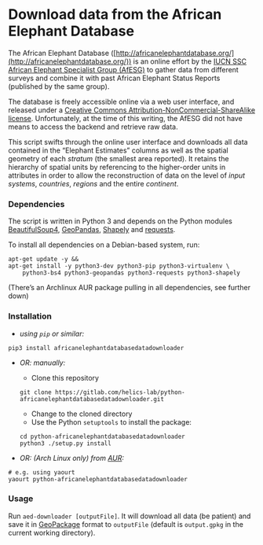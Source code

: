 # Download data from the African Elephant Database

The African Elephant Database ([http://africanelephantdatabase.org/](http://africanelephantdatabase.org/)) is an online effort by the [IUCN SSC African Elephant Specialist Group (AfESG)](http://www.iucn.org/african_elephant) to gather data from different surveys and combine it with past African Elephant Status Reports (published by the same group).

The database is freely accessible online via a web user interface, and released under a [Creative Commons Attribution-NonCommercial-ShareAlike license](http://creativecommons.org/licenses/by-nc-sa/4.0). Unfortunately, at the time of this writing, the AfESG did not have means to access the backend and retrieve raw data.

This script swifts through the online user interface and downloads all data contained in the  “Elephant Estimates” columns as well as the spatial geometry of each *stratum* (the smallest area reported). It retains the hierarchy of spatial units by referencing to the higher-order units in attributes in order to allow the reconstruction of data on the level of *input systems*, *countries*, *regions* and the entire *continent*.

### Dependencies

The script is written in Python 3 and depends on the Python modules [BeautifulSoup4](https://www.crummy.com/software/BeautifulSoup/bs4/), [GeoPandas](https://geopandas.org/), [Shapely](https://github.com/Toblerity/Shapely) and [requests](https://2.python-requests.org/).

To install all dependencies on a Debian-based system, run:

```shell
apt-get update -y &&
apt-get install -y python3-dev python3-pip python3-virtualenv \
    python3-bs4 python3-geopandas python3-requests python3-shapely
```

(There’s an Archlinux AUR package pulling in all dependencies, see further down)


### Installation

- *using `pip` or similar:*

```shell
pip3 install africanelephantdatabasedatadownloader
```

- *OR: manually:*

    - Clone this repository

    ```shell
    git clone https://gitlab.com/helics-lab/python-africanelephantdatabasedatadownloader.git
    ```

    - Change to the cloned directory    
    - Use the Python `setuptools` to install the package:

    ```shell
    cd python-africanelephantdatabasedatadownloader
    python3 ./setup.py install
    ```

- *OR: (Arch Linux only) from [AUR](https://aur.archlinux.org/packages/python-africanelephantdatabasedatadownloader):*

```shell
# e.g. using yaourt
yaourt python-africanelephantdatabasedatadownloader
```


### Usage

Run `aed-downloader [outputFile]`. It will download all data (be patient) and save it in [GeoPackage](http://www.geopackage.org/spec/) format to `outputFile` (default is `output.gpkg` in the current working directory).
